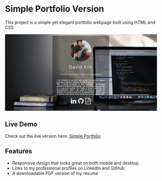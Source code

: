 # Simple Portfolio Version

This project is a simple yet elegant portfolio webpage built using HTML and CSS. 

![Portfolio Screenshot](portfolio-screenshot.png)

## Live Demo

Check out the live version here: [Simple Portfolio](https://dav1dk1m.github.io/profile/)

## Features

- Responsive design that looks great on both mobile and desktop
- Links to my professional profiles on LinkedIn and GitHub
- A downloadable PDF version of my resume

